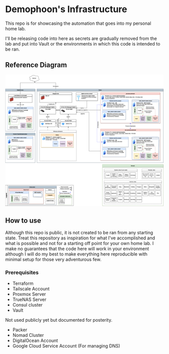 # Demophoon's Infrastructure

This repo is for showcasing the automation that goes into my personal home lab.


I'll be releasing code into here as secrets are gradually removed from the lab
and put into Vault or the environments in which this code is intended to be
ran.

## Reference Diagram

![Reference Diagram](docs/reference_diagram.png)

## How to use

Although this repo is public, it is not created to be ran from any starting
state. Treat this repository as inspiration for what I've accomplished and what
is possible and not for a starting off point for your own home lab. I make no
guarantees that the code here will work in your environment although I will do
my best to make everything here reproducible with minimal setup for those
very adventurous few.

### Prerequisites

- Terraform
- Tailscale Account
- Proxmox Server
- TrueNAS Server
- Consul cluster
- Vault

Not used publicly yet but documented for posterity.

- Packer
- Nomad Cluster
- DigitalOcean Account
- Google Cloud Service Account (For managing DNS)
